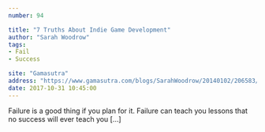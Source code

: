 ```yaml
---
number: 94

title: "7 Truths About Indie Game Development"
author: "Sarah Woodrow"
tags:
- Fail
- Success

site: "Gamasutra"
address: "https://www.gamasutra.com/blogs/SarahWoodrow/20140102/206583/7_truths_about_indie_game_development.php"
date: 2017-10-31 10:45:00
---
```


Failure is a good thing if you plan for it. Failure can teach you lessons that no success will ever teach you […]
